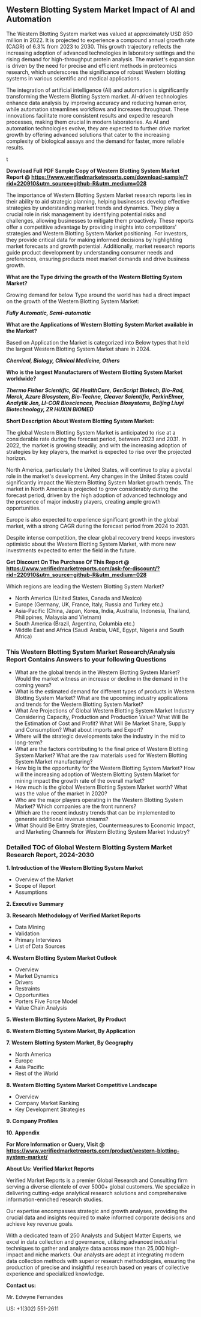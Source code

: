 <h2>Western Blotting System Market Impact of AI and Automation</h2><p>The Western Blotting System market was valued at approximately USD 850 million in 2022. It is projected to experience a compound annual growth rate (CAGR) of 6.3% from 2023 to 2030. This growth trajectory reflects the increasing adoption of advanced technologies in laboratory settings and the rising demand for high-throughput protein analysis. The market's expansion is driven by the need for precise and efficient methods in proteomics research, which underscores the significance of robust Western blotting systems in various scientific and medical applications.</p><p>The integration of artificial intelligence (AI) and automation is significantly transforming the Western Blotting System market. AI-driven technologies enhance data analysis by improving accuracy and reducing human error, while automation streamlines workflows and increases throughput. These innovations facilitate more consistent results and expedite research processes, making them crucial in modern laboratories. As AI and automation technologies evolve, they are expected to further drive market growth by offering advanced solutions that cater to the increasing complexity of biological assays and the demand for faster, more reliable results.</p>t</p><p id="" class=""><strong>Download Full PDF Sample Copy of Western Blotting System Market Report @ <a href="https://www.verifiedmarketreports.com/download-sample/?rid=220910&utm_source=github-R&utm_medium=028" target="_blank">https://www.verifiedmarketreports.com/download-sample/?rid=220910&utm_source=github-R&utm_medium=028</a></strong></p><p>The importance of&nbsp;Western Blotting System Market research reports lies in their ability to aid strategic planning, helping businesses develop effective strategies by understanding market trends and dynamics. They play a crucial role in risk management by identifying potential risks and challenges, allowing businesses to mitigate them proactively. These reports offer a competitive advantage by providing insights into competitors' strategies and Western Blotting System Market positioning. For investors, they provide critical data for making informed decisions by highlighting market forecasts and growth potential. Additionally, market research reports guide product development by understanding consumer needs and preferences, ensuring products meet market demands and drive business growth.</p><p><strong>What are the&nbsp;Type driving the growth of the Western Blotting System Market?</strong></p><p id="" class="">Growing demand for below Type around the world has had a direct impact on the growth of the Western Blotting System Market:</p><em><strong>Fully Automatic, Semi-automatic</strong></em></p><strong>What are the&nbsp;Applications&nbsp;of Western Blotting System Market available in the Market?</strong></p><p id="" class="">Based on Application the Market is categorized into Below types that held the largest Western Blotting System Market share In 2024.</p><em><strong>Chemical, Biology, Clinical Medicine, Others</strong></em></p><strong>Who is the largest Manufacturers of Western Blotting System Market worldwide?</strong></p><p><em><strong>Thermo Fisher Scientific, GE HealthCare, GenScript Biotech, Bio-Rad, Merck, Azure Biosystem, Bio-Techne, Cleaver Scientific, PerkinElmer, Analytik Jen, LI-COR Biosciences, Precision Biosystems, Beijing Liuyi Biotechnology, ZR HUXIN BIOMED</strong></em></p><p id="" class=""><strong>Short Description About Western Blotting System Market:</strong></p><p>The global Western Blotting System Market is anticipated to rise at a considerable rate during the forecast period, between 2023 and 2031. In 2022, the market is growing steadily, and with the increasing adoption of strategies by key players, the market is expected to rise over the projected horizon.</p><p>North America, particularly the United States, will continue to play a pivotal role in the market's development. Any changes in the United States could significantly impact the Western Blotting System Market growth trends. The market in North America is projected to grow considerably during the forecast period, driven by the high adoption of advanced technology and the presence of major industry players, creating ample growth opportunities.</p><p>Europe is also expected to experience significant growth in the global market, with a strong CAGR during the forecast period from 2024 to 2031.</p><p>Despite intense competition, the clear global recovery trend keeps investors optimistic about the Western Blotting System Market, with more new investments expected to enter the field in the future.</p><p id="" class=""><strong>Get Discount On The Purchase Of This Report @ <a href="https://www.verifiedmarketreports.com/ask-for-discount/?rid=220910&utm_source=github-R&utm_medium=028" target="_blank">https://www.verifiedmarketreports.com/ask-for-discount/?rid=220910&utm_source=github-R&utm_medium=028</a></strong></p>Which regions are leading the Western Blotting System Market?</p><ul><li>North America (United States, Canada and Mexico)</li><li>Europe (Germany, UK, France, Italy, Russia and Turkey etc.)</li><li>Asia-Pacific (China, Japan, Korea, India, Australia, Indonesia, Thailand, Philippines, Malaysia and Vietnam)</li><li>South America (Brazil, Argentina, Columbia etc.)</li><li>Middle East and Africa (Saudi Arabia, UAE, Egypt, Nigeria and South Africa)</li></ul><h3 id="" class="">This Western Blotting System Market Research/Analysis Report Contains Answers to your following Questions</h3><ul><li>What are the global trends in the Western Blotting System Market? Would the market witness an increase or decline in the demand in the coming years?</li><li>What is the estimated demand for different types of products in Western Blotting System Market? What are the upcoming industry applications and trends for the Western Blotting System Market?</li><li>What Are Projections of Global Western Blotting System Market Industry Considering Capacity, Production and Production Value? What Will Be the Estimation of Cost and Profit? What Will Be Market Share, Supply and Consumption? What about imports and Export?</li><li>Where will the strategic developments take the industry in the mid to long-term?</li><li>What are the factors contributing to the final price of Western Blotting System Market? What are the raw materials used for Western Blotting System Market manufacturing?</li><li>How big is the opportunity for the Western Blotting System Market? How will the increasing adoption of Western Blotting System Market for mining impact the growth rate of the overall market?</li><li>How much is the global Western Blotting System Market worth? What was the value of the market In 2020?</li><li>Who are the major players operating in the Western Blotting System Market? Which companies are the front runners?</li><li>Which are the recent industry trends that can be implemented to generate additional revenue streams?</li><li>What Should Be Entry Strategies, Countermeasures to Economic Impact, and Marketing Channels for Western Blotting System Market Industry?</li></ul><h3 id="" class="">Detailed TOC of Global Western Blotting System Market Research Report, 2024-2030</h3><p id="" class=""><strong>1. Introduction of the Western Blotting System Market</strong></p><ul><li>Overview of the Market</li><li>Scope of Report</li><li>Assumptions</li></ul><p id="" class=""><strong>2. Executive Summary</strong></p><p id="" class=""><strong>3. Research Methodology of Verified Market Reports</strong></p><ul><li>Data Mining</li><li>Validation</li><li>Primary Interviews</li><li>List of Data Sources</li></ul><p id="" class=""><strong>4. Western Blotting System Market Outlook</strong></p><ul><li>Overview</li><li>Market Dynamics</li><li>Drivers</li><li>Restraints</li><li>Opportunities</li><li>Porters Five Force Model</li><li>Value Chain Analysis</li></ul><p id="" class=""><strong>5. Western Blotting System Market, By Product</strong></p><p id="" class=""><strong>6. Western Blotting System Market, By Application</strong></p><p id="" class=""><strong>7. Western Blotting System Market, By Geography</strong></p><ul><li>North America</li><li>Europe</li><li>Asia Pacific</li><li>Rest of the World</li></ul><p id="" class=""><strong>8. Western Blotting System Market Competitive Landscape</strong></p><ul><li>Overview</li><li>Company Market Ranking</li><li>Key Development Strategies</li></ul><p id="" class=""><strong>9. Company Profiles</strong></p><p id="" class=""><strong>10. Appendix</strong></p><p id="" class=""><strong>For More Information or Query, Visit @ <a href="https://www.verifiedmarketreports.com/product/western-blotting-system-market/" target="_blank">https://www.verifiedmarketreports.com/product/western-blotting-system-market/</a></strong></p><p id="" class=""><strong>About Us: Verified Market Reports</strong></p><p id="" class="">Verified Market Reports is a premier Global Research and Consulting firm serving a diverse clientele of over 5000+ global customers. We specialize in delivering cutting-edge analytical research solutions and comprehensive information-enriched research studies.</p><p id="" class="">Our expertise encompasses strategic and growth analyses, providing the crucial data and insights required to make informed corporate decisions and achieve key revenue goals.</p><p id="" class="">With a dedicated team of 250 Analysts and Subject Matter Experts, we excel in data collection and governance, utilizing advanced industrial techniques to gather and analyze data across more than 25,000 high-impact and niche markets. Our analysts are adept at integrating modern data collection methods with superior research methodologies, ensuring the production of precise and insightful research based on years of collective experience and specialized knowledge.</p><p id="" class=""><strong>Contact us:</strong></p><p id="" class="">Mr. Edwyne Fernandes</p><p id="" class="">US: +1(302) 551-2611</p>